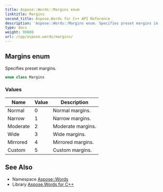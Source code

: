 ```yaml
---
title: Aspose::Words::Margins enum
linktitle: Margins
second_title: Aspose.Words for C++ API Reference
description: 'Aspose::Words::Margins enum. Specifies preset margins in C++.'
type: docs
weight: 99000
url: /cpp/aspose.words/margins/
---
```

## Margins enum


Specifies preset margins.

```cpp
enum class Margins
```

### Values

| Name | Value | Description |
| --- | --- | --- |
| Normal | 0 | Normal margins. |
| Narrow | 1 | Narrow margins. |
| Moderate | 2 | Moderate margins. |
| Wide | 3 | Wide margins. |
| Mirrored | 4 | Mirrored margins. |
| Custom | 5 | Custom margins. |

## See Also

* Namespace [Aspose::Words](../)
* Library [Aspose.Words for C++](../../)
